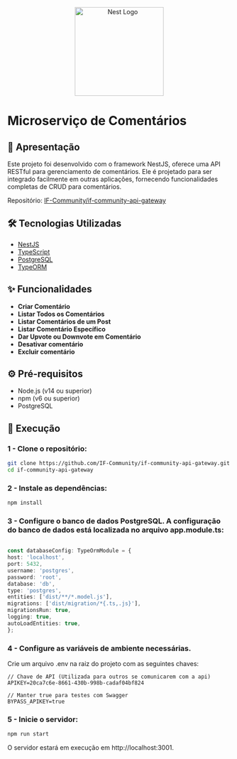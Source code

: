 <p align="center">
  <a href="http://nestjs.com/" target="blank"><img src="https://nestjs.com/img/logo-small.svg" width="200" alt="Nest Logo" /></a>
</p>

# Microserviço de Comentários

## 📄 Apresentação

Este projeto foi desenvolvido com o framework NestJS, oferece uma API RESTful para gerenciamento de comentários. Ele é projetado para ser integrado facilmente em outras aplicações, fornecendo funcionalidades completas de CRUD para comentários.

Repositório: [IF-Community/if-community-api-gateway](https://github.com/IF-Community/if-community-api-gateway)

## 🛠️ Tecnologias Utilizadas

- [NestJS](https://nestjs.com/)
- [TypeScript](https://www.typescriptlang.org/)
- [PostgreSQL](https://www.postgresql.org/)
- [TypeORM](https://typeorm.io/)

## ✨ Funcionalidades

- **Criar Comentário**
- **Listar Todos os Comentários**
- **Listar Comentários de um Post**
- **Listar Comentário Específico**
- **Dar Upvote ou Downvote em Comentário**
- **Desativar comentário**
- **Excluir comentário**

## ⚙️ Pré-requisitos

- Node.js (v14 ou superior)
- npm (v6 ou superior)
- PostgreSQL

## 🚀 Execução

### 1 - Clone o repositório:

  ```bash
  git clone https://github.com/IF-Community/if-community-api-gateway.git
  cd if-community-api-gateway
  ```

### 2 - Instale as dependências:

  ```bash
  npm install
  ```

### 3 - Configure o banco de dados PostgreSQL. A configuração do banco de dados está localizada no arquivo app.module.ts:

  ```typescript

  const databaseConfig: TypeOrmModule = {
  host: 'localhost',
  port: 5432,
  username: 'postgres',
  password: 'root',
  database: 'db',
  type: 'postgres',
  entities: ['dist/**/*.model.js'],
  migrations: ['dist/migration/*{.ts,.js}'],
  migrationsRun: true,
  logging: true,
  autoLoadEntities: true,
  };

  ```

### 4 - Configure as variáveis de ambiente necessárias.

Crie um arquivo .env na raiz do projeto com as seguintes chaves:

  ```env
  // Chave de API (Utilizada para outros se comunicarem com a api)
  APIKEY=20ca7c6e-8661-430b-998b-cadaf04bf824

  // Manter true para testes com Swagger
  BYPASS_APIKEY=true

  ```

### 5 - Inicie o servidor:

  ```bash
  npm run start
  ```

O servidor estará em execução em http://localhost:3001.
